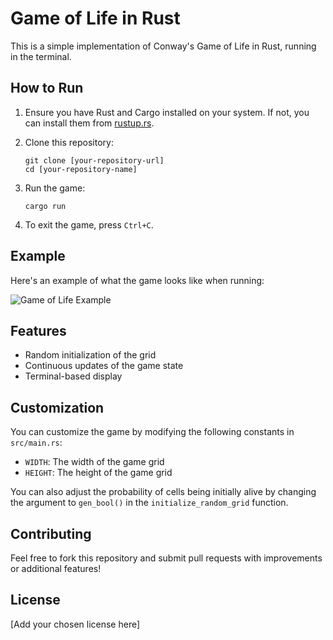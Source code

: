 # Game of Life in Rust

This is a simple implementation of Conway's Game of Life in Rust, running in the terminal.

## How to Run

1. Ensure you have Rust and Cargo installed on your system. If not, you can install them from [rustup.rs](https://rustup.rs/).

2. Clone this repository:
   ```
   git clone [your-repository-url]
   cd [your-repository-name]
   ```

3. Run the game:
   ```
   cargo run
   ```

4. To exit the game, press `Ctrl+C`.

## Example

Here's an example of what the game looks like when running:

![Game of Life Example](gol.gif)

## Features

- Random initialization of the grid
- Continuous updates of the game state
- Terminal-based display

## Customization

You can customize the game by modifying the following constants in `src/main.rs`:
- `WIDTH`: The width of the game grid
- `HEIGHT`: The height of the game grid

You can also adjust the probability of cells being initially alive by changing the argument to `gen_bool()` in the `initialize_random_grid` function.

## Contributing

Feel free to fork this repository and submit pull requests with improvements or additional features!

## License

[Add your chosen license here]